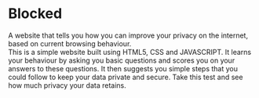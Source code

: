 # Blocked
A website that tells you how you can improve your privacy on the internet, based on current browsing behaviour.
<br>
This is a simple website built using HTML5, CSS and JAVASCRIPT. It learns your behaviour by asking you basic questions and scores you on your answers to these questions. It then suggests you simple steps that you could follow to keep your data private and secure.
Take this test and see how much privacy your data retains.
